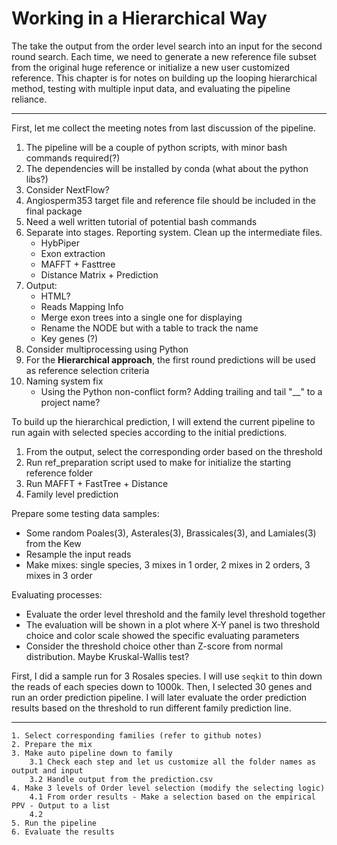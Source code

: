 # Working in a Hierarchical Way

The take the output from the order level search into an input for the second round search. Each time, we need to generate a new reference file subset from the original huge reference or initialize a new user customized reference. This chapter is for notes on building up the looping hierarchical method, testing with multiple input data, and evaluating the pipeline reliance.

---

First, let me collect the meeting notes from last discussion of the pipeline.

1. The pipeline will be a couple of python scripts, with minor bash commands required(?)
2. The dependencies will be installed by conda (what about the python libs?)
3. Consider NextFlow?
4. Angiosperm353 target file and reference file should be included in the final package
5. Need a well written tutorial of potential bash commands
6. Separate into stages. Reporting system. Clean up the intermediate files.
    - HybPiper
    - Exon extraction
    - MAFFT + Fasttree
    - Distance Matrix + Prediction
7. Output:
    - HTML?
    - Reads Mapping Info
    - Merge exon trees into a single one for displaying
    - Rename the NODE but with a table to track the name
    - Key genes (?)
8. Consider multiprocessing using Python
9. For the **Hierarchical approach**, the first round predictions will be used as reference selection criteria
10. Naming system fix
    - Using the Python non-conflict form? Adding trailing and tail "__" to a project name?

To build up the hierarchical prediction, I will extend the current pipeline to run again with selected species according to the initial predictions.

1. From the output, select the corresponding order based on the threshold
2. Run ref_preparation script used to make for initialize the starting reference folder
3. Run MAFFT + FastTree + Distance
4. Family level prediction

Prepare some testing data samples:

- Some random Poales(3), Asterales(3), Brassicales(3), and Lamiales(3) from the Kew
- Resample the input reads
- Make mixes: single species, 3 mixes in 1 order, 2 mixes in 2 orders, 3 mixes in 3 order

Evaluating processes:

- Evaluate the order level threshold and the family level threshold together
- The evaluation will be shown in a plot where X-Y panel is two threshold choice and color scale showed the specific evaluating parameters
- Consider the threshold choice other than Z-score from normal distribution. Maybe Kruskal-Wallis test?

First, I did a sample run for 3 Rosales species. I will use `seqkit` to thin down the reads of each species down to 1000k. Then, I selected 30 genes and run an order prediction pipeline. I will later evaluate the order prediction results based on the threshold to run different family prediction line.

---

    1. Select corresponding families (refer to github notes)
    2. Prepare the mix
    3. Make auto pipeline down to family
        3.1 Check each step and let us customize all the folder names as output and input
        3.2 Handle output from the prediction.csv
    4. Make 3 levels of Order level selection (modify the selecting logic)
        4.1 From order results - Make a selection based on the empirical PPV - Output to a list
        4.2 
    5. Run the pipeline
    6. Evaluate the results


